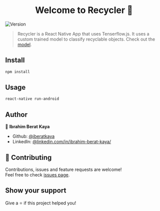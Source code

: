 <h1 align="center">Welcome to Recycler 👋</h1>
<p>
  <img alt="Version" src="https://img.shields.io/badge/version-0.0.1-blue.svg?cacheSeconds=2592000" />
</p>

> Recycler is a React Native App that uses Tenserflow.js. It uses a custom trained model to classify recyclable objects. Check out the [model](https://github.com/iberatkaya/recycletrain).


## Install

```sh
npm install 
```

## Usage

```sh
react-native run-android
```

## Author

👤 **Ibrahim Berat Kaya**

* Github: [@iberatkaya](https://github.com/iberatkaya)
* LinkedIn: [@linkedin.com/in/ibrahim-berat-kaya/](https://linkedin.com/in/ibrahim-berat-kaya/)

## 🤝 Contributing

Contributions, issues and feature requests are welcome!<br />Feel free to check [issues page](https://github.com/iberatkaya/recycleapp/issues). 

## Show your support

Give a ⭐️ if this project helped you!